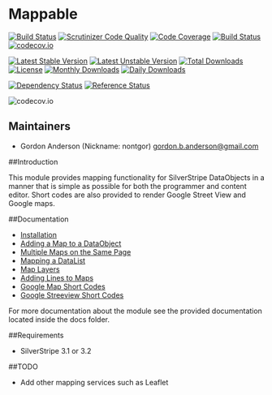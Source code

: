 # Mappable
[![Build Status](https://travis-ci.org/gordonbanderson/creator-last-editor.svg?branch=continuous_integration)](https://travis-ci.org/gordonbanderson/creator-last-editor)
[![Scrutinizer Code Quality](https://scrutinizer-ci.com/g/gordonbanderson/creator-last-editor/badges/quality-score.png?b=continuous_integration)](https://scrutinizer-ci.com/g/gordonbanderson/creator-last-editor/?branch=continuous_integration)
[![Code Coverage](https://scrutinizer-ci.com/g/gordonbanderson/creator-last-editor/badges/coverage.png?b=continuous_integration)](https://scrutinizer-ci.com/g/gordonbanderson/creator-last-editor/?branch=continuous_integration)
[![Build Status](https://scrutinizer-ci.com/g/gordonbanderson/creator-last-editor/badges/build.png?b=continuous_integration)](https://scrutinizer-ci.com/g/gordonbanderson/creator-last-editor/build-status/continuous_integration)
[![codecov.io](https://codecov.io/github/gordonbanderson/creator-last-editor/coverage.svg?branch=continuous_integration)](https://codecov.io/github/gordonbanderson/creator-last-editor?branch=continuous_integration)

[![Latest Stable Version](https://poser.pugx.org/weboftalent/creator-last-editor/version)](https://packagist.org/packages/weboftalent/creator-last-editor)
[![Latest Unstable Version](https://poser.pugx.org/weboftalent/creator-last-editor/v/unstable)](//packagist.org/packages/weboftalent/creator-last-editor)
[![Total Downloads](https://poser.pugx.org/weboftalent/creator-last-editor/downloads)](https://packagist.org/packages/weboftalent/creator-last-editor)
[![License](https://poser.pugx.org/weboftalent/creator-last-editor/license)](https://packagist.org/packages/weboftalent/creator-last-editor)
[![Monthly Downloads](https://poser.pugx.org/weboftalent/creator-last-editor/d/monthly)](https://packagist.org/packages/weboftalent/creator-last-editor)
[![Daily Downloads](https://poser.pugx.org/weboftalent/creator-last-editor/d/daily)](https://packagist.org/packages/weboftalent/creator-last-editor)

[![Dependency Status](https://www.versioneye.com/php/weboftalent:creator-last-editor/badge.svg)](https://www.versioneye.com/php/weboftalent:creator-last-editor)
[![Reference Status](https://www.versioneye.com/php/weboftalent:creator-last-editor/reference_badge.svg?style=flat)](https://www.versioneye.com/php/weboftalent:creator-last-editor/references)

![codecov.io](https://codecov.io/github/gordonbanderson/creator-last-editor/branch.svg?branch=continuous_integration)

## Maintainers

* Gordon Anderson (Nickname: nontgor)
	<gordon.b.anderson@gmail.com>

##Introduction

This module provides mapping functionality for SilverStripe DataObjects in a
manner that is simple as possible for both the programmer and content editor.
Short codes are also provided to render Google Street View and Google maps.
 
##Documentation
* [Installation](./docs/en/Installation.md)
* [Adding a Map to a DataObject](./docs/en/AddingMapToADataObject.md)
* [Multiple Maps on the Same Page](./docs/en/MultipleMapsSamePage.md)
* [Mapping a DataList](./docs/en/MappingDataList.md)
* [Map Layers](./docs/en/MapLayers.md)
* [Adding Lines to Maps](./docs/en/AddingLinesToMaps.md)
* [Google Map Short Codes](./docs/en/GoogleMapShortCodes.md)
* [Google Streeview Short Codes](./docs/en/GoogleStreetViewShortCodes.md)

For more documentation about the module see the provided documentation located
inside the docs folder.

##Requirements
* SilverStripe 3.1 or 3.2

##TODO
* Add other mapping services such as Leaflet
